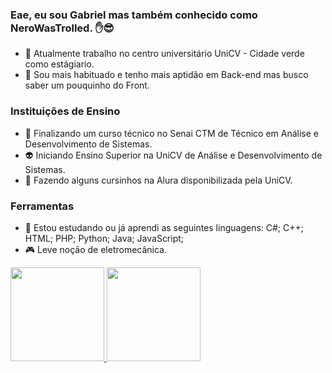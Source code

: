 ### Eae, eu sou Gabriel mas também conhecido como NeroWasTrolled. ✋😎
- 🌿 Atualmente trabalho no centro universitário UniCV - Cidade verde como estágiario.
- 👻 Sou mais habituado e tenho mais aptidão em Back-end mas busco saber um pouquinho do Front.

### Instituições de Ensino
- 🤖 Finalizando um curso técnico no Senai CTM de Técnico em Análise e Desenvolvimento de Sistemas.
- 👽 Iniciando Ensino Superior na UniCV de Análise e Desenvolvimento de Sistemas.
- 👾 Fazendo alguns cursinhos na Alura disponibilizada pela UniCV.

### Ferramentas
- 🥶 Estou estudando ou já aprendi as seguintes linguagens:
C#;
C++;
HTML;
PHP;
Python;
Java;
JavaScript;
- 🎮 Leve noção de eletromecânica.
<div>
  <a href="https://github.com/NeroWasTrolled">
  <img height="150" src="https://github-readme-stats.vercel.app/api?username=NeroWasTrolled&show_icons=true&theme=dark">
  <img height="150" src="https://github-readme-stats.vercel.app/api/top-langs/?username=NeroWasTrolled&theme=dark&hide_border=false&include_all_commits=false&count_private=false&layout=compact">
</div>
